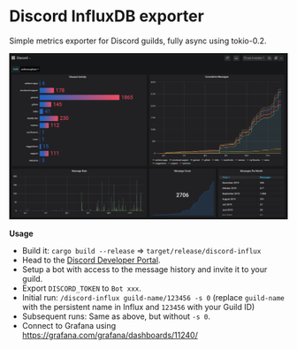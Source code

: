 # Discord InfluxDB exporter

Simple metrics exporter for Discord guilds, fully async using tokio-0.2.

![Grafana Preview](preview.png)

__Usage__

 - Build it: `cargo build --release` => `target/release/discord-influx`
 - Head to the [Discord Developer Portal](https://discordapp.com/developers/applications/).
 - Setup a bot with access to the message history and invite it to your guild.
 - Export `DISCORD_TOKEN` to `Bot xxx`.
 - Initial run: `/discord-influx guild-name/123456 -s 0`
   (replace `guild-name` with the persistent name in Influx and `123456` with your Guild ID)
 - Subsequent runs: Same as above, but without `-s 0`.
 - Connect to Grafana using https://grafana.com/grafana/dashboards/11240/
